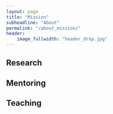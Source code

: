```yaml
---
layout: page
title: "Mission"
subheadline: "About"
permalink: "/about_mission/"
header:
    image_fullwidth: "header_drop.jpg"
---
```


## Research

## Mentoring

## Teaching
